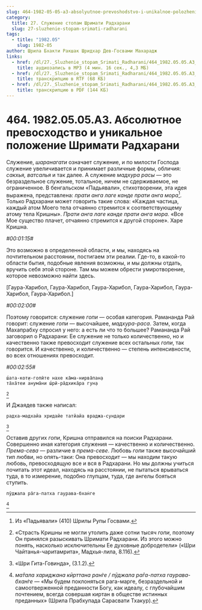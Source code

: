 ```yaml
---
slug: 464-1982-05-05-a3-absolyutnoe-prevoshodstvo-i-unikalnoe-polozhenie-shrimati-radharani
category:
  title: 27. Служение стопам Шримати Радхарани
  slug: 27-sluzhenie-stopam-srimati-radharani
tags:
  - title: "1982.05"
    slug: 1982-05
author: Шрила Бхакти Ракшак Шридхар Дев-Госвами Махарадж
links:
  - href: /dl/27._Sluzhenie_stopam_Srimati_Radharani/464_1982.05.05.A3_SridharMj_Absoljutnoe_prevoshodstvo_i_unikalnoe_polozhenie_Shrimati_Radharani.mp3
    title: аудиозапись в MP3 (4 мин. 16 сек., 4,3 МБ)
  - href: /dl/27._Sluzhenie_stopam_Srimati_Radharani/464_1982.05.05.A3_SridharMj_Absoljutnoe_prevoshodstvo_i_unikalnoe_polozhenie_Shrimati_Radharani.rtf
    title: транскрипцию в RTF (68 КБ)
  - href: /dl/27._Sluzhenie_stopam_Srimati_Radharani/464_1982.05.05.A3_SridharMj_Absoljutnoe_prevoshodstvo_i_unikalnoe_polozhenie_Shrimati_Radharani.pdf
    title: транскрипцию в PDF (144 КБ)
---
```


# 464. 1982.05.05.A3. Абсолютное превосходство и уникальное положение Шримати Радхарани

Служение, *шаранагати* означает служение, и по милости Господа служение увеличивается и принимает различные формы, обличия: *сакхья, ватсалья* и так далее. А служение *мадхура расы* — это безраздельное служение, тотальное, ничем не сдерживаемое, не ограниченное. В бенгальском «Падьявали», стихотворении, эта идея выражена, представлена: *прати анга лаге канде прати анга мора*[^_ftn1]. Только Радхарани может говорить такие слова: «Каждая частица, каждый атом Моего тела отчаянно стремится к соответствующему атому тела Кришны». *Прати анга лаге канде прати анга мора.* «Все Мое существо плачет, отчаянно стремится к другой стороне». Харе Кришна.

*#00:01:15#*

Это возможно в определенной области, и мы, находясь на почтительном расстоянии, постигаем эти реалии. Где-то, в какой-то области бытия, подобные явления возможны, и мы должны отдать, вручить себя этой стороне. Там мы можем обрести умиротворение, которое невозможно найти здесь.

[Гаура-Харибол, Гаура-Харибол, Гаура-Харибол, Гаура-Харибол, Гаура-Харибол, Гаура-Харибол.]

*#00:02:00#*

Поэтому говорится: служение *гопи* — особая категория. Рамананда Рай говорит: служение *гопи* — высочайшее, *мадхура-раса*. Затем, когда Махапрабху спросил у него: а есть ли что то большее? Рамананда Рай заговорил о Радхарани: Ее служение не только количественно, но и качественно также превосходит служение всех остальных *гопи*, так говорится. И качественно, и количественно — степень интенсивности, во всех отношениях превосходит.

*#00:02:55#*

    ш́ата-кот̣и-гопӣте нахе ка̄ма-нирва̄пан̣а
    та̄ха̄теи анума̄ни ш́рӣ-ра̄дхика̄ра гун̣а
[^_ftn2]

И Джаядев также написал:

    радха-мадхайа хридайе татйайа враджа-сундари
[^_ftn3]

Оставив других *гопи*, Кришна отправился на поиски Радхарани. Совершенно иная категория служения — качественно и количественно. *Према-сева* — различие в *према-севе*. Любовь *гопи* также высочайший тип любви, но опять-таки: Она превосходит — мы находим такую любовь, превосходящую все и вся в Радхарани. Но мы должны учиться почитать этот идеал, находясь на расстоянии, не пытаться врываться туда, в то измерение, подобно глупцам, туда, где ангелы бояться ступить.

    пӯджала ра̄га-патха гаурава-бхан̇ге
[^_ftn4]



[^_ftn1]: Из «Падьявали» (410) Шрилы Рупы Госвами.

[^_ftn2]: «Страсть Кришны не могли утолить даже сотни тысяч *гопи*, поэтому Он принялся разыскивать Шримати Радхарани. Из этого можно понять, насколько исключительны Ее духовные добродетели» («Шри Чайтанья-чаритамрита», Мадхья-лила, 8.116).

[^_ftn3]: «Шри Гита-Говинда», (3.1.2).

[^_ftn4]: *ма̄тала хариджана кӣрттана ран̇ге / пӯджала ра̄га-патха гаурава-бхан̇ге* — «Мы будем поклоняться рага-марге, безраздельной и самоотверженной преданности Богу, как идеалу, с глубочайшим почтением, всегда совершая киртан в обществе истинных преданных» (Шрила Прабхупада Сарасвати Тхакур).

